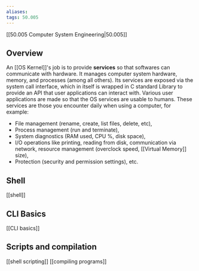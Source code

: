```yaml
---
aliases: 
tags: 50.005
---
```

[[50.005 Computer System Engineering|50.005]]

## Overview
An [[OS Kernel]]'s job is to provide **services** so that softwares can communicate with hardware. It manages computer system hardware, memory, and processes (among all others). Its services are exposed via the system call interface, which in itself is wrapped in C standard Library to provide an API that user applications can interact with. Various user applications are made so that the OS services are usable to humans. These services are those you encounter daily when using a computer, for example:
- File management (rename, create, list files, delete, etc),
- Process management (run and terminate),
- System diagnostics (RAM used, CPU %, disk space),
- I/O operations like printing, reading from disk, communication via network, resource management (overclock speed, [[Virtual Memory]] size),
- Protection (security and permission settings), etc.

## Shell
[[shell]]

## CLI Basics
[[CLI basics]]

## Scripts and compilation
[[shell scripting]]
[[compiling programs]]
